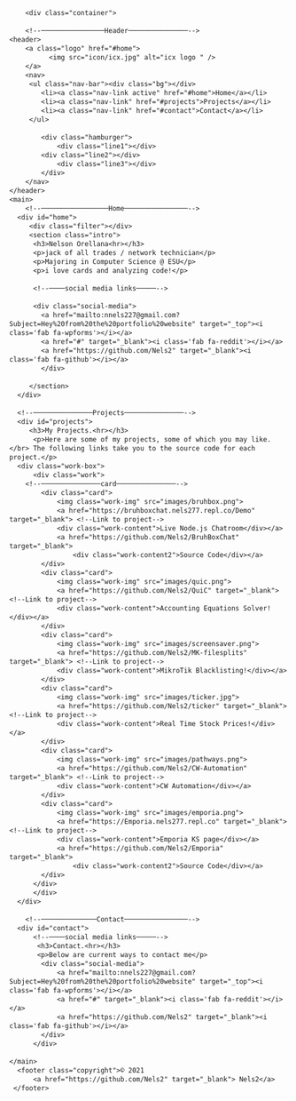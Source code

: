 <!DOCTYPE html>
<html>
  <head>
      <meta charset="utf-8">
      <meta name="viewport" content="width=device-width">
      <title>Nelson O.</title>
      <link href="style.css" rel="stylesheet" type="text/css" />
      <link rel="stylesheet" href="https://use.fontawesome.com/releases/v5.13.0/css/all.css">
      <link rel="icon" href="icon/icx.jpg">
      <script src="https://ajax.googleapis.com/ajax/libs/jquery/3.5.1/jquery.min.js"></script>
      <script src="script.js"></script>
  </head>
    <body>
	  
        <div class="container">
	  
		<!--────────────────Header───────────────-->
	<header>
		<a class="logo" href="#home">
              <img src="icon/icx.jpg" alt="icx logo " />
		</a>
		<nav>	
		 <ul class="nav-bar"><div class="bg"></div>
			<li><a class="nav-link active" href="#home">Home</a></li>
			<li><a class="nav-link" href="#projects">Projects</a></li>
			<li><a class="nav-link" href="#contact">Contact</a></li>
		 </ul>
			
			<div class="hamburger">
				<div class="line1"></div>
            <div class="line2"></div>
				<div class="line3"></div>
			</div>
		</nav>
	</header>
	<main>
		<!--─────────────────Home────────────────-->
	  <div id="home">
		 <div class="filter"></div>
		 <section class="intro">
		  <h3>Nelson Orellana<hr></h3>
		  <p>jack of all trades / network technician</p>
		  <p>Majoring in Computer Science @ ESU</p>
          <p>i love cards and analyzing code!</p>
			  
		  <!--────social media links─────-->
			 
		  <div class="social-media">
			<a href="mailto:nnels227@gmail.com?Subject=Hey%20from%20the%20portfolio%20website" target="_top"><i class='fab fa-wpforms'></i></a>
			<a href="#" target="_blank"><i class='fab fa-reddit'></i></a>
			<a href="https://github.com/Nels2" target="_blank"><i class='fab fa-github'></i></a>
		    </div>
			 
		 </section> 
	  </div>  
		
	  <!--───────────────Projects───────────────-->
	  <div id="projects"> 
		 <h3>My Projects.<hr></h3>
		  <p>Here are some of my projects, some of which you may like.</br> The following links take you to the source code for each project.</p>
      <div class="work-box">
		  <div class="work">
		<!--───────────────card───────────────-->
			<div class="card">
			    <img class="work-img" src="images/bruhbox.png">
			    <a href="https://bruhboxchat.nels277.repl.co/Demo" target="_blank"> <!--Link to project-->
				<div class="work-content">Live Node.js Chatroom</div></a>
				<a href="https://github.com/Nels2/BruhBoxChat" target="_blank">
					<div class="work-content2">Source Code</div></a>
            </div>
			<div class="card">
			    <img class="work-img" src="images/quic.png">
				<a href="https://github.com/Nels2/QuiC" target="_blank"> <!--Link to project-->
				<div class="work-content">Accounting Equations Solver!</div></a>
            </div>
            <div class="card">
			    <img class="work-img" src="images/screensaver.png">
				<a href="https://github.com/Nels2/MK-filesplits" target="_blank"> <!--Link to project-->
				<div class="work-content">MikroTik Blacklisting!</div></a>
            </div>
            <div class="card">
			    <img class="work-img" src="images/ticker.jpg">
				<a href="https://github.com/Nels2/ticker" target="_blank"> <!--Link to project-->
				<div class="work-content">Real Time Stock Prices!</div></a>
            </div> 
			<div class="card">
			    <img class="work-img" src="images/pathways.png">
				<a href="https://github.com/Nels2/CW-Automation" target="_blank"> <!--Link to project-->
				<div class="work-content">CW Automation</div></a>
            </div>
			<div class="card">
			    <img class="work-img" src="images/emporia.png">
				<a href="https://Emporia.nels277.repl.co" target="_blank"> <!--Link to project-->
				<div class="work-content">Emporia KS page</div></a>
				<a href="https://github.com/Nels2/Emporia" target="_blank">
					<div class="work-content2">Source Code</div></a>
            </div> 	  
		  </div>
		  </div>
	  </div>
		 
		<!--──────────────Contact────────────────-->
	  <div id="contact">
		  <!--────social media links─────-->
		   <h3>Contact.<hr></h3>
		   <p>Below are current ways to contact me</p>
		    <div class="social-media">
			    <a href="mailto:nnels227@gmail.com?Subject=Hey%20from%20the%20portfolio%20website" target="_top"><i class='fab fa-wpforms'></i></a>
				<a href="#" target="_blank"><i class='fab fa-reddit'></i></a>
			    <a href="https://github.com/Nels2" target="_blank"><i class='fab fa-github'></i></a>
		    </div>
		  </div>

	</main>
	  <footer class="copyright">© 2021 
		  <a href="https://github.com/Nels2" target="_blank"> Nels2</a>
     </footer>
	  
  </div>
  </body>
</html>
